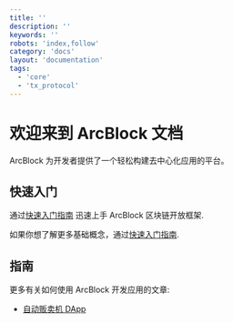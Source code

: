 ```yaml
---
title: ''
description: ''
keywords: ''
robots: 'index,follow'
category: 'docs'
layout: 'documentation'
tags:
  - 'core'
  - 'tx_protocol'
---
```


# 欢迎来到 ArcBlock 文档

ArcBlock 为开发者提供了一个轻松构建去中心化应用的平台。

## 快速入门

通过[快速入门指南](./intro/quickstart) 迅速上手 ArcBlock 区块链开放框架.

如果你想了解更多基础概念，通过[快速入门指南](./intro/concepts).

## 指南

更多有关如何使用 ArcBlock 开发应用的文章:

- [自动贩卖机 DApp](https://www.arcblock.io/zh/post/2019/09/01/overview-of-vending-machine-dapp)
